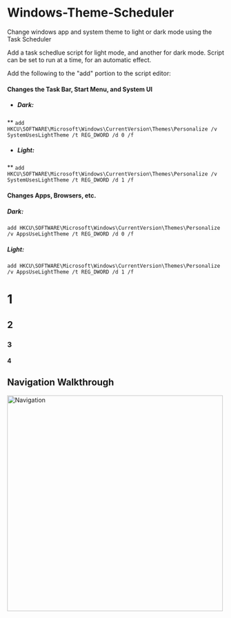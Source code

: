 # Windows-Theme-Scheduler
Change windows app and system theme to light or dark mode using the Task Scheduler

Add a task schedlue script for light mode, and another for dark mode. Script can be set to run at a time, for an automatic effect. <br />

Add the following to the "add" portion to the script editor:<br />


#### Changes the Task Bar, Start Menu, and System UI
- ##### Dark:
** `add HKCU\SOFTWARE\Microsoft\Windows\CurrentVersion\Themes\Personalize /v SystemUsesLightTheme /t REG_DWORD /d 0 /f`
- ##### Light:
** `add HKCU\SOFTWARE\Microsoft\Windows\CurrentVersion\Themes\Personalize /v SystemUsesLightTheme /t REG_DWORD /d 1 /f`

#### Changes Apps, Browsers, etc.
##### Dark:
`add HKCU\SOFTWARE\Microsoft\Windows\CurrentVersion\Themes\Personalize /v AppsUseLightTheme /t REG_DWORD /d 0 /f`
##### Light:
`add HKCU\SOFTWARE\Microsoft\Windows\CurrentVersion\Themes\Personalize /v AppsUseLightTheme /t REG_DWORD /d 1 /f`

# 1
## 2
### 3
#### 4
## Navigation Walkthrough

<img src='' title='Navigation' width='500'  />

